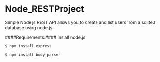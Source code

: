# Node_RESTProject

Simple Node.js REST API allows you to create and list users from a sqlite3 database using node.js

####Requirements:####
install node.js
```
$ npm install express

$ npm install body-parser
```
